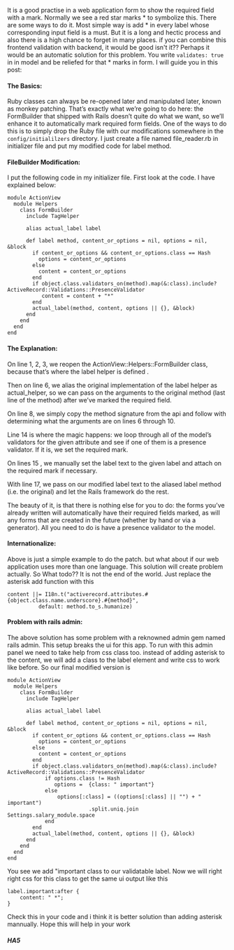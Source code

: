 It is a good practise in a web application form to show the required field with a mark. Normally we see a red star marks * to symbolize this. There are some ways to do it. Most simple way is add * in every label whose corresponding input field is a must. But it is a long and hectic process and also there is a high chance to forget in many places. if you can combine this frontend validation with backend, it would be good isn't it?? Perhaps it would be an automatic solution for this problem. You write `validates: true` in in model and be reliefed for that * marks in form. I will guide you in this post: 

#### The Basics:
Ruby classes can always be re-opened later and manipulated later, known as monkey patching. That’s exactly what we’re going to do here: the FormBuilder that shipped with Rails doesn’t quite do what we want, so we’ll enhance it to automatically mark required form fields. One of the ways to do this is to simply drop the Ruby file with our modifications somewhere in the `config/initialilzers` directory. I just create a file named file_reader.rb in initializer file and put my modified code for label method.


#### FileBuilder Modification:
I put the following code in my initializer file. First look at the code. I have explained below:

```
module ActionView
  module Helpers
    class FormBuilder
      include TagHelper

      alias actual_label label

      def label method, content_or_options = nil, options = nil, &block
        if content_or_options && content_or_options.class == Hash
          options = content_or_options
        else
          content = content_or_options
        end
        if object.class.validators_on(method).map(&:class).include? ActiveRecord::Validations::PresenceValidator
           content = content + "*"
        end
        actual_label(method, content, options || {}, &block)
      end
    end
  end
end
```
#### The Explanation:
On line 1, 2, 3, we reopen the ActionView::Helpers::FormBuilder class, because that’s where the label helper is defined .

Then on line 6, we alias the original implementation of the label helper as actual_helper, so we can pass on the arguments to the original method (last line of the method) after we’ve marked the required field.

On line 8, we simply copy the method signature from the api and follow with determining what the arguments are on lines 6 through 10.

Line 14 is where the magic happens: we loop through all of the model’s validators for the given attribute and see if one of them is a presence validator. If it is, we set the required mark.

On lines 15 , we manually set the label text to the given label  and attach on the required mark if necessary.

With line 17, we pass on our modified label text to the aliased label method (i.e. the original) and let the Rails framework do the rest.

The beauty of it, is that there is nothing else for you to do: the forms you’ve already written will automatically have their required fields marked, as will any forms that are created in the future (whether by hand or via a generator). All you need to do is have a presence validator to the model.

#### Internationalize:
Above is just a simple example to do the patch. but what about if our web application uses more than one language. This solution will create problem actually. So What todo?? It is not the end of the world. Just replace the asterisk add function with this
```
content ||= I18n.t("activerecord.attributes.#{object.class.name.underscore}.#{method}",
          default: method.to_s.humanize)
```

#### Problem with rails admin:
The above solution has some problem with a reknowned admin gem named rails admin. This setup breaks the ui for this app. To run with this admin panel we need to take help from css class too. instead of adding asterisk to the content, we will add a class to the label element and write css to work like before. So our final modified version is
```
module ActionView
  module Helpers
    class FormBuilder
      include TagHelper

      alias actual_label label

      def label method, content_or_options = nil, options = nil, &block
        if content_or_options && content_or_options.class == Hash
          options = content_or_options
        else
          content = content_or_options
        end
        if object.class.validators_on(method).map(&:class).include? ActiveRecord::Validations::PresenceValidator
            if options.class != Hash
               options =  {class: " important"}
            else
                options[:class] = ((options[:class] || "") + " important")
                          .split.uniq.join Settings.salary_module.space
            end
        end
        actual_label(method, content, options || {}, &block)
      end
    end
  end
end
```

You see we add "important class to our validatable label. Now we will right right css for this class to get the same ui output like this
```
label.important:after {
    content: " *";
}
```

Check this in your code and i think it is better solution than adding asterisk mannually. Hope this will help in your work

##### HA5